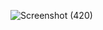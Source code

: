 ![Screenshot (420)](https://user-images.githubusercontent.com/89120960/204850421-f12f1e0b-97b5-487b-a5a8-96945d9358f1.png)

